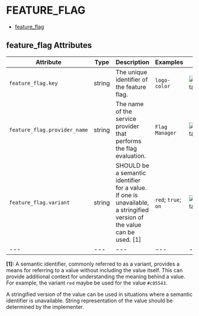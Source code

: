 
<!--- Hugo front matter used to generate the website version of this page:
--->

# FEATURE_FLAG

- [feature_flag](#feature_flag)


## feature_flag Attributes

| Attribute  | Type | Description  | Examples  | Stability |
|---|---|---|---|---|
| `feature_flag.key` | string | The unique identifier of the feature flag.  | `logo-color` | ![Experimental](https://img.shields.io/badge/-experimental-blue) |
| `feature_flag.provider_name` | string | The name of the service provider that performs the flag evaluation.  | `Flag Manager` | ![Experimental](https://img.shields.io/badge/-experimental-blue) |
| `feature_flag.variant` | string | SHOULD be a semantic identifier for a value. If one is unavailable, a stringified version of the value can be used. [1] | `red`; `true`; `on` | ![Experimental](https://img.shields.io/badge/-experimental-blue) |
|---|---|---|---|---|

**[1]:** A semantic identifier, commonly referred to as a variant, provides a means
for referring to a value without including the value itself. This can
provide additional context for understanding the meaning behind a value.
For example, the variant `red` maybe be used for the value `#c05543`.

A stringified version of the value can be used in situations where a
semantic identifier is unavailable. String representation of the value
should be determined by the implementer.


